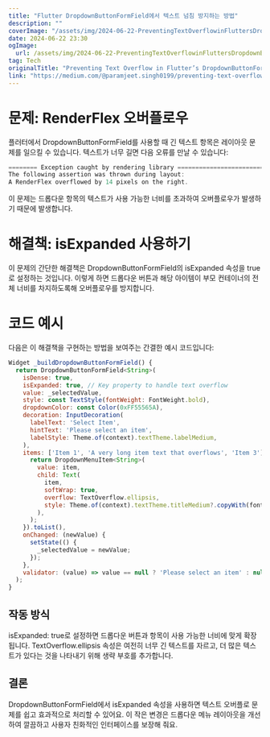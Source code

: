 ```yaml
---
title: "Flutter DropdownButtonFormField에서 텍스트 넘침 방지하는 방법"
description: ""
coverImage: "/assets/img/2024-06-22-PreventingTextOverflowinFluttersDropdownButtonFormField_0.png"
date: 2024-06-22 23:30
ogImage:
  url: /assets/img/2024-06-22-PreventingTextOverflowinFluttersDropdownButtonFormField_0.png
tag: Tech
originalTitle: "Preventing Text Overflow in Flutter’s DropdownButtonFormField"
link: "https://medium.com/@paramjeet.singh0199/preventing-text-overflow-in-flutters-dropdownbuttonformfield-337d679fdce3"
---
```


# 문제: RenderFlex 오버플로우

플러터에서 DropdownButtonFormField를 사용할 때 긴 텍스트 항목은 레이아웃 문제를 일으킬 수 있습니다. 텍스트가 너무 길면 다음 오류를 만날 수 있습니다:

```js
======== Exception caught by rendering library =====================================================
The following assertion was thrown during layout:
A RenderFlex overflowed by 14 pixels on the right.
```

이 문제는 드롭다운 항목의 텍스트가 사용 가능한 너비를 초과하여 오버플로우가 발생하기 때문에 발생합니다.

<div class="content-ad"></div>

# 해결책: isExpanded 사용하기

이 문제의 간단한 해결책은 DropdownButtonFormField의 isExpanded 속성을 true로 설정하는 것입니다. 이렇게 하면 드롭다운 버튼과 해당 아이템이 부모 컨테이너의 전체 너비를 차지하도록해 오버플로우를 방지합니다.

# 코드 예시

다음은 이 해결책을 구현하는 방법을 보여주는 간결한 예시 코드입니다:

<div class="content-ad"></div>

```js
Widget _buildDropdownButtonFormField() {
  return DropdownButtonFormField<String>(
    isDense: true,
    isExpanded: true, // Key property to handle text overflow
    value: _selectedValue,
    style: const TextStyle(fontWeight: FontWeight.bold),
    dropdownColor: const Color(0xFF55565A),
    decoration: InputDecoration(
      labelText: 'Select Item',
      hintText: 'Please select an item',
      labelStyle: Theme.of(context).textTheme.labelMedium,
    ),
    items: ['Item 1', 'A very long item text that overflows', 'Item 3'].map((String item) {
      return DropdownMenuItem<String>(
        value: item,
        child: Text(
          item,
          softWrap: true,
          overflow: TextOverflow.ellipsis,
          style: Theme.of(context).textTheme.titleMedium?.copyWith(fontWeight: FontWeight.w600),
        ),
      );
    }).toList(),
    onChanged: (newValue) {
      setState(() {
        _selectedValue = newValue;
      });
    },
    validator: (value) => value == null ? 'Please select an item' : null,
  );
}
```

## 작동 방식

isExpanded: true로 설정하면 드롭다운 버튼과 항목이 사용 가능한 너비에 맞게 확장됩니다. TextOverflow.ellipsis 속성은 여전히 너무 긴 텍스트를 자르고, 더 많은 텍스트가 있다는 것을 나타내기 위해 생략 부호를 추가합니다.

## 결론

<div class="content-ad"></div>

DropdownButtonFormField에서 isExpanded 속성을 사용하면 텍스트 오버플로 문제를 쉽고 효과적으로 처리할 수 있어요. 이 작은 변경은 드롭다운 메뉴 레이아웃을 개선하여 깔끔하고 사용자 친화적인 인터페이스를 보장해 줘요.

